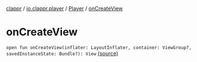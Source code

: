 [clappr](../../index.md) / [io.clappr.player](../index.md) / [Player](index.md) / [onCreateView](.)

# onCreateView

`open fun onCreateView(inflater: LayoutInflater, container: ViewGroup?, savedInstanceState: Bundle?): View` [(source)](https://github.com/clappr/clappr-android/tree/dev/clappr/src/main/kotlin/io/clappr/player/Player.kt#L128)